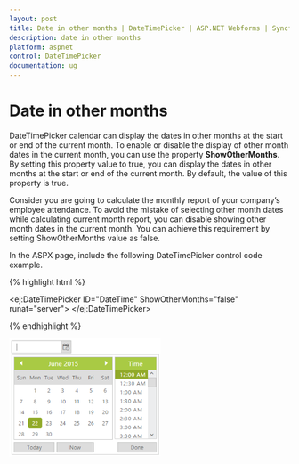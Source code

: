 ```yaml
---
layout: post
title: Date in other months | DateTimePicker | ASP.NET Webforms | Syncfusion
description: date in other months
platform: aspnet
control: DateTimePicker
documentation: ug
---
```


# Date in other months

DateTimePicker calendar can display the dates in other months at the start or end of the current month. To enable or disable the display of other month dates in the current month, you can use the property **ShowOtherMonths**. By setting this property value to true, you can display the dates in other months at the start or end of the current month. By default, the value of this property is true. 

Consider you are going to calculate the monthly report of your company’s employee attendance. To avoid the mistake of selecting other month dates while calculating current month report, you can disable showing other month dates in the current month. You can achieve this requirement by setting ShowOtherMonths value as false.

In the ASPX page, include the following DateTimePicker control code example.

{% highlight html %}

<ej:DateTimePicker ID="DateTime" ShowOtherMonths="false" runat="server"> </ej:DateTimePicker>

{% endhighlight %}



![](Date-in-other-months_images/Date-in-other-months_img1.png) 



